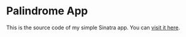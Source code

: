 # Palindrome App

This is the source code of my simple Sinatra app. You can [visit it here](https://guarded-fjord-55803.herokuapp.com/).


